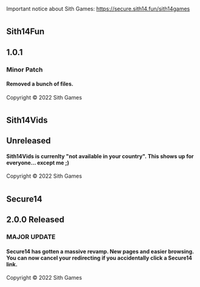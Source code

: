 Important notice about Sith Games: https://secure.sith14.fun/sith14games
# 
## Sith14Fun
## 1.0.1
### Minor Patch
#### Removed a bunch of files.
Copyright © 2022 Sith Games

# 
## Sith14Vids
## Unreleased
#### Sith14Vids is currenlty "not available in your country". This shows up for everyone... except me ;)
Copyright © 2022 Sith Games

# 
## Secure14
## 2.0.0 Released
### MAJOR UPDATE
#### Secure14 has gotten a massive revamp. New pages and easier browsing. You can now cancel your redirecting if you accidentally click a Secure14 link.
Copyright © 2022 Sith Games
